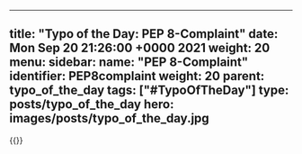
---
title: "Typo of the Day: PEP 8-Complaint"
date: Mon Sep 20 21:26:00 +0000 2021
weight: 20
menu:
  sidebar:
    name: "PEP 8-Complaint"
    identifier: PEP8complaint
    weight: 20
    parent: typo_of_the_day
tags: ["#TypoOfTheDay"]
type: posts/typo_of_the_day
hero: images/posts/typo_of_the_day.jpg
---


{{<tweet user="mariatta" id="1440064724947906560">}}

